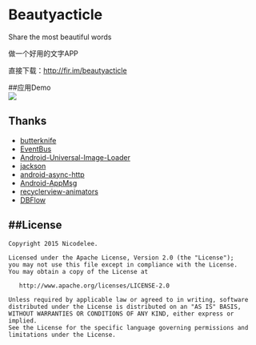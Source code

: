 # Beautyacticle
Share the most beautiful words

做一个好用的文字APP

直接下载：http://fir.im/beautyacticle

##应用Demo
<br>
![](https://github.com/rizhilee/Beautyacticle/blob/master/screenshot/demo.gif)  

## Thanks
- [butterknife](https://github.com/JakeWharton/butterknife)
- [EventBus](https://github.com/greenrobot/EventBus)
- [Android-Universal-Image-Loader](https://github.com/nostra13/Android-Universal-Image-Loader)
- [jackson](https://github.com/FasterXML/jackson)
- [android-async-http](https://github.com/loopj/android-async-http)
- [Android-AppMsg](https://github.com/johnkil/Android-AppMsg)
- [recyclerview-animators](https://github.com/wasabeef/recyclerview-animators)
- [DBFlow](https://github.com/Raizlabs/DBFlow)

##License
-------

```
Copyright 2015 Nicodelee.

Licensed under the Apache License, Version 2.0 (the "License");
you may not use this file except in compliance with the License.
You may obtain a copy of the License at

   http://www.apache.org/licenses/LICENSE-2.0

Unless required by applicable law or agreed to in writing, software
distributed under the License is distributed on an "AS IS" BASIS,
WITHOUT WARRANTIES OR CONDITIONS OF ANY KIND, either express or implied.
See the License for the specific language governing permissions and
limitations under the License.
```
